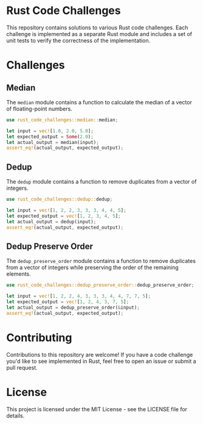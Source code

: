 # Rust Code Challenges
This repository contains solutions to various Rust code challenges. Each challenge is implemented as a separate Rust module and includes a set of unit tests to verify the correctness of the implementation.

# Challenges
## Median
The `median` module contains a function to calculate the median of a vector of floating-point numbers.
```rust
use rust_code_challenges::median::median;

let input = vec![1.0, 2.0, 5.0];
let expected_output = Some(2.0);
let actual_output = median(input);
assert_eq!(actual_output, expected_output);
```
## Dedup
The `dedup` module contains a function to remove duplicates from a vector of integers.
```rust
use rust_code_challenges::dedup::dedup;

let input = vec![1, 2, 2, 3, 3, 3, 4, 4, 5];
let expected_output = vec![1, 2, 3, 4, 5];
let actual_output = dedup(input);
assert_eq!(actual_output, expected_output);
```
## Dedup Preserve Order
The `dedup_preserve_order` module contains a function to remove duplicates from a vector of integers while preserving the order of the remaining elements.
```rust
use rust_code_challenges::dedup_preserve_order::dedup_preserve_order;

let input = vec![1, 2, 2, 4, 3, 3, 3, 4, 4, 7, 7, 5];
let expected_output = vec![1, 2, 4, 3, 7, 5];
let actual_output = dedup_preserve_order(&input);
assert_eq!(actual_output, expected_output);
```

# Contributing
Contributions to this repository are welcome! If you have a code challenge you'd like to see implemented in Rust, feel free to open an issue or submit a pull request.

# License
This project is licensed under the MIT License - see the LICENSE file for details.